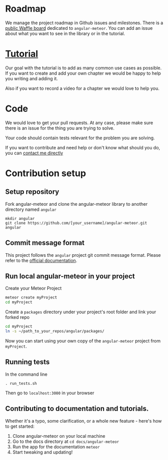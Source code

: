 # Roadmap

We manage the project roadmap in Github issues and milestones. There is a [public Waffle board](https://waffle.io/Urigo/angular-meteor)
dedicated to `angular-meteor`. You can add an issue about what you want to see in the library or in the tutorial.

# [Tutorial](http://angular-meteor.com/tutorial)

Our goal with the tutorial is to add as many common use cases as possible. If you want to create and add your own
chapter we would be happy to help you writing and adding it.

Also if you want to record a video for a chapter we would love to help you.

# Code

We would love to get your pull requests. At any case, please make sure there is an issue for the thing you are trying to solve.

Your code should contain tests relevant for the problem you are solving.

If you want to contribute and need help or don't know what should you do, you can [contact me directly](https://github.com/urigo)

# Contribution setup

## Setup repository

Fork angular-meteor and clone the angular-meteor library to another directory named `angular`
```
mkdir angular
git clone https://github.com/[your_username]/angular-meteor.git angular
```

## Commit message format

This project follows the `angular` project git commit message format.
Please refer to the [official documentation](https://github.com/angular/angular.js/blob/master/CONTRIBUTING.md#-git-commit-guidelines).

## Run local angular-meteor in your project

Create your Meteor Project

```bash
meteor create myProject
cd myProject
```

Create a `packages` directory under your project's root folder and link your forked repo

```bash
cd myProject
ln -s ~/path_to_your_repos/angular/packages/
```

Now you can start using your own copy of the `angular-meteor` project from `myProject`.

## Running tests

In the command line
```
. run_tests.sh
```

Then go to `localhost:3000` in your browser

## Contributing to documentation and tutorials.

Whether it's a typo, some clarification, or a whole new feature - here's how to get started:

1. Clone angular-meteor on your local machine
2. Go to the docs directory at `cd docs/angular-meteor`
3. Run the app for the documentation `meteor`
4. Start tweaking and updating!
